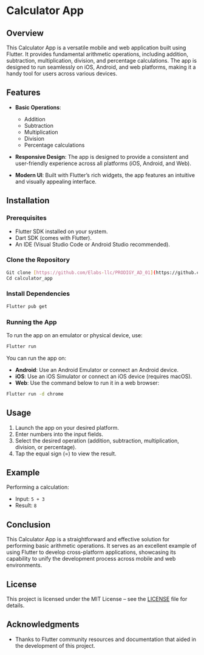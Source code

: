 # Calculator App

## Overview

This Calculator App is a versatile mobile and web application built using Flutter. It provides fundamental arithmetic operations, including addition, subtraction, multiplication, division, and percentage calculations. The app is designed to run seamlessly on iOS, Android, and web platforms, making it a handy tool for users across various devices.

## Features

- **Basic Operations**: 
  - Addition
  - Subtraction
  - Multiplication 
  - Division
  - Percentage calculations

-	**Responsive Design**: The app is designed to provide a consistent and user-friendly experience across all platforms (iOS, Android, and Web).

-	**Modern UI**: Built with Flutter’s rich widgets, the app features an intuitive and visually appealing interface.


## Installation

### Prerequisites

- Flutter SDK installed on your system.
- Dart SDK (comes with Flutter).
- An IDE (Visual Studio Code or Android Studio recommended).

### Clone the Repository

```bash
Git clone [https://github.com/Elabs-llc/PRODIGY_AD_01](https://github.com/Elabs-llc/PRODIGY_AD_01)
Cd calculator_app
```

### Install Dependencies

```bash
Flutter pub get
```

### Running the App

To run the app on an emulator or physical device, use:

```bash
Flutter run
```

You can run the app on:

- **Android**: Use an Android Emulator or connect an Android device.
- **iOS**: Use an iOS Simulator or connect an iOS device (requires macOS).
- **Web**: Use the command below to run it in a web browser:

```bash
Flutter run -d chrome
```

## Usage

1. Launch the app on your desired platform.
2. Enter numbers into the input fields.
3. Select the desired operation (addition, subtraction, multiplication, division, or percentage).
4. Tap the equal sign (=) to view the result.

## Example

Performing a calculation:

- Input: `5 + 3`
- Result: `8`

## Conclusion

This Calculator App is a straightforward and effective solution for performing basic arithmetic operations. It serves as an excellent example of using Flutter to develop cross-platform applications, showcasing its capability to unify the development process across mobile and web environments.

## License

This project is licensed under the MIT License – see the [LICENSE](LICENSE) file for details. 

## Acknowledgments

-	Thanks to Flutter community resources and documentation that aided in the development of this project.
